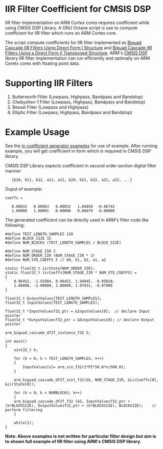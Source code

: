 # IIR Filter Coefficient for CMSIS DSP

IIR filter implementation on ARM Cortex cores requires coefficient while using CMSIS DSP Library. A GNU Octave script is use to compute coefficient for IIR filter which runs on ARM Cortex core.  
  
The script compute coefficients for IIR filter implemented as [Biquad Cascade IIR Filters Using Direct Form I Structure](https://www.keil.com/pack/doc/CMSIS/DSP/html/group__BiquadCascadeDF1.html) and [Biquad Cascade IIR Filters Using a Direct Form II Transposed Structure](https://www.keil.com/pack/doc/CMSIS/DSP/html/group__BiquadCascadeDF2T.html). ARM's [CMSIS DSP](https://www.keil.com/pack/doc/CMSIS/DSP/html/index.html) library IIR filter implementation can run efficiently and optimally on ARM Coretx cores with floating point data.
  
  
# Supporting IIR Filters
1. Butterworth Filter (Lowpass, Highpass, Bandpass and Bandstop)  
2. Chebyshev-1 Filter (Lowpass, Highpass, Bandpass and Bandstop)  
3. Bessel Filter (Lowpass and Highpass)  
4. Elliptic Filter (Lowpass, Highpass, Bandpass and Bandstop)  

# Example Usage
  
See the [iir coefficient generator examples](https://github.com/ac1215/IIR-Filter-Coefficient-for-CMSIS-DSP/blob/master/iir_filter_coeffs_usage.txt) for use of example. After running example, you will get coefficient in form which is required in CMSIS DSP library.
  
CMSIS DSP Library expects coefficient in second order section digital filter manner:
```
   {b10, b11, b12, a11, a12, b20, b21, b22, a21, a22, ...}
```
Ouput of example:
```
coeffs =

   0.00032   0.00063   0.00032   1.84850  -0.86742
   1.00000   1.00001  -0.00000   0.86679  -0.00000
```
  
The generated coefficient can be directly used in ARM's filter code like following:
  
```
#define TEST_LENGTH_SAMPLES 128
#define BLOCK_SIZE 32
#define NUM_BLOCKS (TEST_LENGTH_SAMPLES / BLOCK_SIZE)

#define NUM_STAGE_IIR 2
#define NUM_ORDER_IIR (NUM_STAGE_IIR * 2)
#define NUM_STD_COEFFS 5 // b0, b1, b2, a1, a2

static float32_t iirState[NUM_ORDER_IIR];
static float32_t iirCoeffs[NUM_STAGE_IIR * NUM_STD_COEFFS] = 
{
    0.96452, -1.92904, 0.96452, 1.94945, -0.95020,
    1.00000, -2.00000, 1.00000, 1.97831, -0.97906
}

float32_t OutputValues[TEST_LENGTH_SAMPLES];
float32_t InputValues[TEST_LENGTH_SAMPLES];

float32_t *InputValuesf32_ptr = &InputValues[0];  // declare Input pointer 
float32_t *OutputValuesf32_ptr = &OutputValues[0]; // declare Output pointer

arm_biquad_cascade_df2T_instance_f32 S;

int main()
{
    uint32_t k;
    
    for (k = 0; k < TEST_LENGTH_SAMPLES; n++)
    {
  	    InputValues[n]= arm_sin_f32(2*PI*50.0*n/500.0);
    }
    
    arm_biquad_cascade_df2T_init_f32(&S, NUM_STAGE_IIR, &iirCoeffs[0], &iirState[0]);
    
    for (k = 0; k < NUMBLOCKS; k++)
    {
	arm_biquad_cascade_df2T_f32 (&S, InputValuesf32_ptr + (k*BLOCKSIZE), OutputValuesf32_ptr + (k*BLOCKSIZE), BLOCKSIZE);    // perform filtering
    }
    
    while(1);
}
```  
  
**Note: Above examples is not written for particular filter design but aim is to shown full example of IIR filter using ARM's CMSIS DSP library.**
